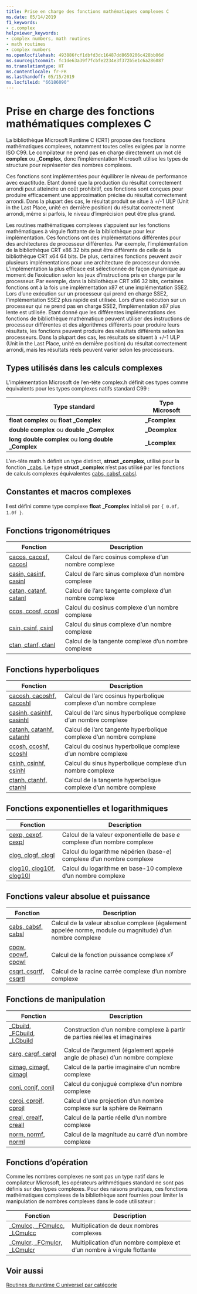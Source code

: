 ```yaml
---
title: Prise en charge des fonctions mathématiques complexes C
ms.date: 05/14/2019
f1_keywords:
- c.complex
helpviewer_keywords:
- complex numbers, math routines
- math routines
- complex numbers
ms.openlocfilehash: 493886fcf1dbfd3dc16487dd8650206c428bb06d
ms.sourcegitcommit: fc1de63a39f7fcbfe2234e3f372b5e1c6a286087
ms.translationtype: HT
ms.contentlocale: fr-FR
ms.lasthandoff: 05/15/2019
ms.locfileid: "66186090"
---
```

# <a name="c-complex-math-support"></a>Prise en charge des fonctions mathématiques complexes C

La bibliothèque Microsoft Runtime C (CRT) propose des fonctions mathématiques complexes, notamment toutes celles exigées par la norme ISO C99. Le compilateur ne prend pas en charge directement un mot clé **complex** ou **_Complex**, donc l’implémentation Microsoft utilise les types de structure pour représenter des nombres complexes.

Ces fonctions sont implémentées pour équilibrer le niveau de performance avec exactitude. Étant donné que la production du résultat correctement arrondi peut atteindre un coût prohibitif, ces fonctions sont conçues pour produire efficacement une approximation précise du résultat correctement arrondi. Dans la plupart des cas, le résultat produit se situe à +/-1 ULP (Unit in the Last Place, unité en dernière position) du résultat correctement arrondi, même si parfois, le niveau d’imprécision peut être plus grand.

Les routines mathématiques complexes s’appuient sur les fonctions mathématiques à virgule flottante de la bibliothèque pour leur implémentation. Ces fonctions ont des implémentations différentes pour des architectures de processeur différentes. Par exemple, l’implémentation de la bibliothèque CRT x86 32 bits peut être différente de celle de la bibliothèque CRT x64 64 bits. De plus, certaines fonctions peuvent avoir plusieurs implémentations pour une architecture de processeur donnée. L’implémentation la plus efficace est sélectionnée de façon dynamique au moment de l’exécution selon les jeux d’instructions pris en charge par le processeur. Par exemple, dans la bibliothèque CRT x86 32 bits, certaines fonctions ont à la fois une implémentation x87 et une implémentation SSE2. Lors d’une exécution sur un processeur qui prend en charge SSE2, l’implémentation SSE2 plus rapide est utilisée. Lors d’une exécution sur un processeur qui ne prend pas en charge SSE2, l’implémentation x87 plus lente est utilisée. Étant donné que les différentes implémentations des fonctions de bibliothèque mathématique peuvent utiliser des instructions de processeur différentes et des algorithmes différents pour produire leurs résultats, les fonctions peuvent produire des résultats différents selon les processeurs. Dans la plupart des cas, les résultats se situent à +/-1 ULP (Unit in the Last Place, unité en dernière position) du résultat correctement arrondi, mais les résultats réels peuvent varier selon les processeurs.

## <a name="types-used-in-complex-math"></a>Types utilisés dans les calculs complexes

L’implémentation Microsoft de l’en-tête complex.h définit ces types comme équivalents pour les types complexes natifs standard C99 :

|Type standard|Type Microsoft|
|-|-|
|**float complex** ou **float _Complex**|**_Fcomplex**|
|**double complex** ou **double _Complex**|**_Dcomplex**|
|**long double complex** ou **long double _Complex**|**_Lcomplex**|

L’en-tête math.h définit un type distinct, **struct _complex**, utilisé pour la fonction [_cabs](../c-runtime-library/reference/cabs.md). Le type **struct _complex** n’est pas utilisé par les fonctions de calculs complexes équivalentes [cabs, cabsf, cabsl](../c-runtime-library/reference/cabs-cabsf-cabsl.md).

## <a name="complex-constants-and-macros"></a>Constantes et macros complexes

**I** est défini comme type complexe **float** **_Fcomplex** initialisé par `{ 0.0f, 1.0f }`.

## <a name="trigonometric-functions"></a>Fonctions trigonométriques

|Fonction|Description|
|-|-|
|[cacos, cacosf, cacosl](../c-runtime-library/reference/cacos-cacosf-cacosl.md)|Calcul de l’arc cosinus complexe d’un nombre complexe|
|[casin, casinf, casinl](../c-runtime-library/reference/casin-casinf-casinl.md)|Calcul de l’arc sinus complexe d’un nombre complexe|
|[catan, catanf, catanl](../c-runtime-library/reference/catan-catanf-catanl.md)|Calcul de l’arc tangente complexe d’un nombre complexe|
|[ccos, ccosf, ccosl](../c-runtime-library/reference/ccos-ccosf-ccosl.md)|Calcul du cosinus complexe d’un nombre complexe|
|[csin, csinf, csinl](../c-runtime-library/reference/csin-csinf-csinl.md)|Calcul du sinus complexe d’un nombre complexe|
|[ctan, ctanf, ctanl](../c-runtime-library/reference/ctan-ctanf-ctanl.md)|Calcul de la tangente complexe d’un nombre complexe|

## <a name="hyperbolic-functions"></a>Fonctions hyperboliques

|Fonction|Description|
|-|-|
|[cacosh, cacoshf, cacoshl](../c-runtime-library/reference/cacosh-cacoshf-cacoshl.md)|Calcul de l’arc cosinus hyperbolique complexe d’un nombre complexe|
|[casinh, casinhf, casinhl](../c-runtime-library/reference/casinh-casinhf-casinhl.md)|Calcul de l’arc sinus hyperbolique complexe d’un nombre complexe|
|[catanh, catanhf, catanhl](../c-runtime-library/reference/catanh-catanhf-catanhl.md)|Calcul de l’arc tangente hyperbolique complexe d’un nombre complexe|
|[ccosh, ccoshf, ccoshl](../c-runtime-library/reference/ccosh-ccoshf-ccoshl.md)|Calcul du cosinus hyperbolique complexe d’un nombre complexe|
|[csinh, csinhf, csinhl](../c-runtime-library/reference/csinh-csinhf-csinhl.md)|Calcul du sinus hyperbolique complexe d’un nombre complexe|
|[ctanh, ctanhf, ctanhl](../c-runtime-library/reference/ctanh-ctanhf-ctanhl.md)|Calcul de la tangente hyperbolique complexe d’un nombre complexe|

## <a name="exponential-and-logarithmic-functions"></a>Fonctions exponentielles et logarithmiques

|Fonction|Description|
|-|-|
|[cexp, cexpf, cexpl](../c-runtime-library/reference/cexp-cexpf-cexpl.md)|Calcul de la valeur exponentielle de base *e* complexe d’un nombre complexe|
|[clog, clogf, clogl](../c-runtime-library/reference/clog-clogf-clogl.md)|Calcul du logarithme népérien (base-*e*) complexe d’un nombre complexe|
|[clog10, clog10f, clog10l](../c-runtime-library/reference/clog10-clog10f-clog10l.md)|Calcul du logarithme en base-10 complexe d’un nombre complexe|

## <a name="power-and-absolute-value-functions"></a>Fonctions valeur absolue et puissance

|Fonction|Description|
|-|-|
|[cabs, cabsf, cabsl](../c-runtime-library/reference/cabs-cabsf-cabsl.md)|Calcul de la valeur absolue complexe (également appelée norme, module ou magnitude) d’un nombre complexe|
|[cpow, cpowf, cpowl](../c-runtime-library/reference/cpow-cpowf-cpowl.md)|Calcul de la fonction puissance complexe x<sup>y</sup>|
|[csqrt, csqrtf, csqrtl](../c-runtime-library/reference/csqrt-csqrtf-csqrtl.md)|Calcul de la racine carrée complexe d’un nombre complexe|

## <a name="manipulation-functions"></a>Fonctions de manipulation

|Fonction|Description|
|-|-|
|[_Cbuild, _FCbuild, _LCbuild](../c-runtime-library/reference/cbuild-fcbuild-lcbuild.md)|Construction d’un nombre complexe à partir de parties réelles et imaginaires|
|[carg, cargf, cargl](../c-runtime-library/reference/carg-cargf-cargl.md)|Calcul de l’argument (également appelé angle de phase) d’un nombre complexe|
|[cimag, cimagf, cimagl](../c-runtime-library/reference/cimag-cimagf-cimagl.md)|Calcul de la partie imaginaire d’un nombre complexe|
|[conj, conjf, conjl](../c-runtime-library/reference/conj-conjf-conjl.md)|Calcul du conjugué complexe d'un nombre complexe|
|[cproj, cprojf, cprojl](../c-runtime-library/reference/cproj-cprojf-cprojl.md)|Calcul d’une projection d’un nombre complexe sur la sphère de Reimann|
|[creal, crealf, creall](../c-runtime-library/reference/creal-crealf-creall.md)|Calcul de la partie réelle d’un nombre complexe|
|[norm, normf, norml](../c-runtime-library/reference/norm-normf-norml1.md)|Calcul de la magnitude au carré d’un nombre complexe|

## <a name="operation-functions"></a>Fonctions d’opération

Comme les nombres complexes ne sont pas un type natif dans le compilateur Microsoft, les opérateurs arithmétiques standard ne sont pas définis sur des types complexes. Pour des raisons pratiques, ces fonctions mathématiques complexes de la bibliothèque sont fournies pour limiter la manipulation de nombres complexes dans le code utilisateur :

|Fonction|Description|
|-|-|
|[_Cmulcc, _FCmulcc, _LCmulcc](../c-runtime-library/reference/cmulcc-fcmulcc-lcmulcc.md)|Multiplication de deux nombres complexes|
|[_Cmulcr, _FCmulcr, _LCmulcr](../c-runtime-library/reference/cmulcr-fcmulcr-lcmulcr.md)|Multiplication d’un nombre complexe et d’un nombre à virgule flottante|

## <a name="see-also"></a>Voir aussi

[Routines du runtime C universel par catégorie](../c-runtime-library/run-time-routines-by-category.md)<br/>
